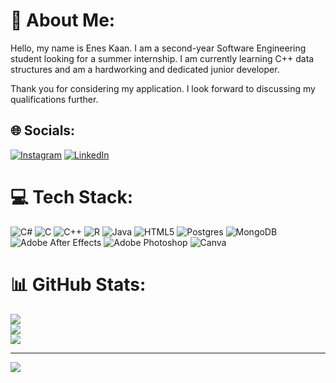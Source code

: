# 💫 About Me:
Hello, my name is Enes Kaan. I am a second-year Software Engineering student looking for a summer internship. I am currently learning C++ data structures and am a hardworking and dedicated junior developer.

Thank you for considering my application. I look forward to discussing my qualifications further.


## 🌐 Socials:
[![Instagram](https://img.shields.io/badge/Instagram-%23E4405F.svg?logo=Instagram&logoColor=white)](https://instagram.com/ekgzl) [![LinkedIn](https://img.shields.io/badge/LinkedIn-%230077B5.svg?logo=linkedin&logoColor=white)](https://linkedin.com/in/eneskaangozuela) 

# 💻 Tech Stack:
![C#](https://img.shields.io/badge/c%23-%23239120.svg?style=flat-square&logo=csharp&logoColor=white) ![C](https://img.shields.io/badge/c-%2300599C.svg?style=flat-square&logo=c&logoColor=white) ![C++](https://img.shields.io/badge/c++-%2300599C.svg?style=flat-square&logo=c%2B%2B&logoColor=white) ![R](https://img.shields.io/badge/r-%23276DC3.svg?style=flat-square&logo=r&logoColor=white) ![Java](https://img.shields.io/badge/java-%23ED8B00.svg?style=flat-square&logo=openjdk&logoColor=white) ![HTML5](https://img.shields.io/badge/html5-%23E34F26.svg?style=flat-square&logo=html5&logoColor=white) ![Postgres](https://img.shields.io/badge/postgres-%23316192.svg?style=flat-square&logo=postgresql&logoColor=white) ![MongoDB](https://img.shields.io/badge/MongoDB-%234ea94b.svg?style=flat-square&logo=mongodb&logoColor=white) ![Adobe After Effects](https://img.shields.io/badge/Adobe%20After%20Effects-9999FF.svg?style=flat-square&logo=Adobe%20After%20Effects&logoColor=white) ![Adobe Photoshop](https://img.shields.io/badge/adobe%20photoshop-%2331A8FF.svg?style=flat-square&logo=adobe%20photoshop&logoColor=white) ![Canva](https://img.shields.io/badge/Canva-%2300C4CC.svg?style=flat-square&logo=Canva&logoColor=white)
# 📊 GitHub Stats:
![](https://github-readme-stats.vercel.app/api?username=ekgzl&theme=dark&hide_border=false&include_all_commits=false&count_private=false)<br/>
![](https://github-readme-streak-stats.herokuapp.com/?user=ekgzl&theme=dark&hide_border=false)<br/>
![](https://github-readme-stats.vercel.app/api/top-langs/?username=ekgzl&theme=dark&hide_border=false&include_all_commits=false&count_private=false&layout=compact)

---
[![](https://visitcount.itsvg.in/api?id=ekgzl&icon=0&color=0)](https://visitcount.itsvg.in)

<!-- Proudly created with GPRM ( https://gprm.itsvg.in ) -->
